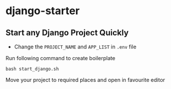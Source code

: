 # django-starter

## Start any Django Project Quickly
- Change the `PROJECT_NAME` and `APP_LIST` in `.env` file

Run following command to create boilerplate

```shell
bash start_django.sh
```


Move your project to required places and open in favourite editor